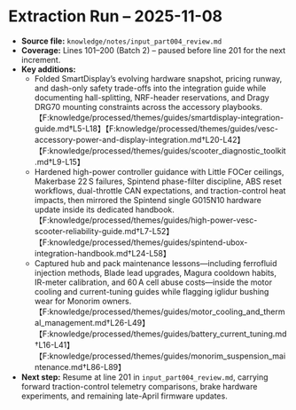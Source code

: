 # Extraction Run – 2025-11-08

- **Source file:** `knowledge/notes/input_part004_review.md`
- **Coverage:** Lines 101–200 (Batch 2) – paused before line 201 for the next increment.
- **Key additions:**
  - Folded SmartDisplay’s evolving hardware snapshot, pricing runway, and dash-only safety trade-offs into the integration guide while documenting hall-splitting, NRF-header reservations, and Dragy DRG70 mounting constraints across the accessory playbooks.【F:knowledge/processed/themes/guides/smartdisplay-integration-guide.md†L5-L18】【F:knowledge/processed/themes/guides/vesc-accessory-power-and-display-integration.md†L20-L42】【F:knowledge/processed/themes/guides/scooter_diagnostic_toolkit.md†L9-L15】
  - Hardened high-power controller guidance with Little FOCer ceilings, Makerbase 22 S failures, Spintend phase-filter discipline, ABS reset workflows, dual-throttle CAN expectations, and traction-control heat impacts, then mirrored the Spintend single G015N10 hardware update inside its dedicated handbook.【F:knowledge/processed/themes/guides/high-power-vesc-scooter-reliability-guide.md†L7-L52】【F:knowledge/processed/themes/guides/spintend-ubox-integration-handbook.md†L24-L58】
  - Captured hub and pack maintenance lessons—including ferrofluid injection methods, Blade lead upgrades, Magura cooldown habits, IR-meter calibration, and 60 A cell abuse costs—inside the motor cooling and current-tuning guides while flagging iglidur bushing wear for Monorim owners.【F:knowledge/processed/themes/guides/motor_cooling_and_thermal_management.md†L26-L49】【F:knowledge/processed/themes/guides/battery_current_tuning.md†L16-L41】【F:knowledge/processed/themes/guides/monorim_suspension_maintenance.md†L86-L89】
- **Next step:** Resume at line 201 in `input_part004_review.md`, carrying forward traction-control telemetry comparisons, brake hardware experiments, and remaining late-April firmware updates.
